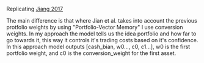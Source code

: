 Replicating [Jiang 2017](https://arxiv.org/abs/1706.10059)

The main difference is that where Jian et al. takes into account the previous protfolio weights by using "Portfolio-Vector Memory" I use conversion weights. In my approach the model tells us the idea portfolio and how far to go towards it, this way it controls it's trading costs based on it's confidence. In this approach model outputs [cash_bian, w0..., c0, c1...], w0 is the first portfolio weight, and c0 is the conversion_weight for the first asset.

